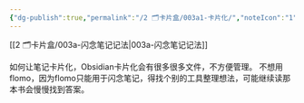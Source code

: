 ```yaml
---
{"dg-publish":true,"permalink":"/2 🗂️卡片盒/003a1-卡片化/","noteIcon":"1","created":"2023-08-28T19:25:58","updated":"2024-10-04T09:21"}
---
```


[[2 🗂️卡片盒/003a-闪念笔记记法\|003a-闪念笔记记法]]

如何让笔记卡片化，Obsidian卡片化会有很多很多文件，不方便管理。
不想用flomo，因为flomo只能用于闪念笔记，得找个别的工具整理想法，可能继续读那本书会慢慢找到答案。
